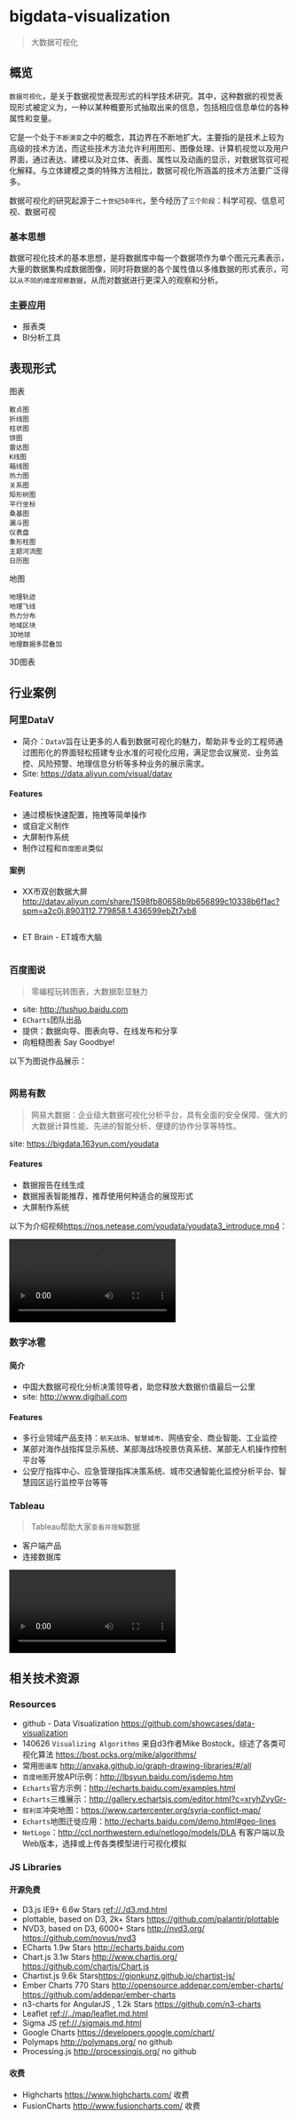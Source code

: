 # bigdata-visualization


<style type="text/css">
video {
    max-width: 100%;
}
.lazy { max-height: 300px; }
</style>

> 大数据可视化

## 概览

`数据可视化`，是关于数据视觉表现形式的科学技术研究。其中，这种数据的视觉表现形式被定义为，一种以某种概要形式抽取出来的信息，包括相应信息单位的各种属性和变量。

它是一个处于`不断演变`之中的概念，其边界在不断地扩大。主要指的是技术上较为高级的技术方法，而这些技术方法允许利用图形、图像处理、计算机视觉以及用户界面，通过表达、建模以及对立体、表面、属性以及动画的显示，对数据驾驭可视化解释。与立体建模之类的特殊方法相比，数据可视化所涵盖的技术方法要广泛得多。

数据可视化的研究起源于`二十世纪50年代`，至今经历了`三个阶段`：科学可视、信息可视、数据可视


### 基本思想

数据可视化技术的基本思想，是将数据库中每一个数据项作为单个图元元素表示，大量的数据集构成数据图像，同时将数据的各个属性值以多维数据的形式表示，可以`从不同的维度观察数据`，从而对数据进行更深入的观察和分析。


### 主要应用

* 报表类
* BI分析工具


## 表现形式

图表

    散点图
    折线图
    柱状图
    饼图
    雷达图
    K线图
    箱线图
    热力图
    关系图
    矩形树图
    平行坐标
    桑基图
    漏斗图
    仪表盘
    象形柱图
    主题河流图
    日历图


地图

    地理轨迹
    地理飞线
    热力分布
    地域区块
    3D地球
    地理数据多层叠加


3D图表


## 行业案例

### 阿里DataV

* 简介：`DataV`旨在让更多的人看到数据可视化的魅力，帮助非专业的工程师通过图形化的界面轻松搭建专业水准的可视化应用，满足您会议展览、业务监控、风险预警、地理信息分析等多种业务的展示需求。
* Site: <https://data.aliyun.com/visual/datav>

#### Features

* 通过模板快速配置，拖拽等简单操作
* 或自定义制作
* 大屏制作系统
* 制作过程和`百度图说`类似

#### 案例

* XX市双创数据大屏 <http://datav.aliyun.com/share/1598fb80658b9b656899c10338b6f1ac?spm=a2c0j.8903112.779858.1.436599ebZt7xb8>

    <img class="lazy" data-url="./img/datav-01.png">

* ET Brain - ET城市大脑 

    <img class="lazy" data-url="./img/bigdata-visualization/et-brain.png">





### 百度图说

> 零编程玩转图表，大数据彰显魅力

* site: <http://tushuo.baidu.com>
* `ECharts`团队出品
* 提供：数据向导、图表向导、在线发布和分享
* 向粗糙图表 Say Goodbye!

以下为图说作品展示：

 <img class="lazy" data-url="./img/tushuo-01.png">







### 网易有数
> 网易大数据：企业级大数据可视化分析平台，具有全面的安全保障、强大的大数据计算性能、先进的智能分析、便捷的协作分享等特性。

site: <https://bigdata.163yun.com/youdata>

#### Features

* 数据报告在线生成
* 数据报表智能推荐，推荐使用何种适合的展现形式
* 大屏制作系统

以下为介绍视频<https://nos.netease.com/youdata/youdata3_introduce.mp4>：

 <video controls src="./video/youdata3_introduce.mp4" style="max-width: 100%;"></video>




### 数字冰雹

#### 简介

* 中国大数据可视化分析决策领导者，助您释放大数据价值最后一公里
* site: <http://www.digihail.com>

#### Features

* 多行业领域产品支持：`航天战场`、`智慧城市`、网络安全、商业智能、工业监控
* 某部对海作战指挥显示系统、某部海战场视景仿真系统、某部无人机操作控制平台等
* 公安厅指挥中心、应急管理指挥决策系统、城市交通智能化监控分析平台、智慧园区运行监控平台等等



### Tableau

> Tableau帮助大家`查看并理解`数据

* 客户端产品
* 连接数据库

<video controls src="https://secure.brightcove.com/services/mobile/streaming/index/master.m3u8?videoId=5115811843001&secure=true"></video>








## 相关技术资源

### Resources

* github - Data Visualization <https://github.com/showcases/data-visualization>
* 140626 `Visualizing Algorithms` 来自d3作者Mike Bostock，综述了各类可视化算法 <https://bost.ocks.org/mike/algorithms/>
* 常用`图谱库` <http://anvaka.github.io/graph-drawing-libraries/#/all>
* `百度地图`开放API示例：<http://lbsyun.baidu.com/jsdemo.htm>
* `Echarts`官方示例：<http://echarts.baidu.com/examples.html>
* `Echarts`三维展示：<http://gallery.echartsjs.com/editor.html?c=xryhZvyGr->
* `叙利亚`冲突地图：<https://www.cartercenter.org/syria-conflict-map/>
* `Echarts`地图迁徙应用：<http://echarts.baidu.com/demo.html#geo-lines>
* `NetLogo`：<http://ccl.northwestern.edu/netlogo/models/DLA> 有客户端以及Web版本，选择或上传各类模型进行可视化模拟


### JS Libraries

#### 开源免费

* D3.js IE9+ 6.6w Stars <ref://./d3.md.html>
* plottable, based on D3, 2k+ Stars <https://github.com/palantir/plottable>
* NVD3, based on D3,  6000+ Stars <http://nvd3.org/> <https://github.com/novus/nvd3>
* ECharts 1.9w Stars <http://echarts.baidu.com>
* Chart.js 3.1w Stars <http://www.chartjs.org/> <https://github.com/chartjs/Chart.js>
* Chartist.js 9.6k Stars<https://gionkunz.github.io/chartist-js/>
* Ember Charts 770 Stars <http://opensource.addepar.com/ember-charts/> <https://github.com/addepar/ember-charts>
* n3-charts for AngularJS , 1.2k Stars <https://github.com/n3-charts>
* Leaflet <ref://../map/leaflet.md.html>
* Sigma JS <ref://./sigmajs.md.html>
* Google Charts <https://developers.google.com/chart/>
* Polymaps <http://polymaps.org/> no github
* Processing.js <http://processingjs.org/> no github



#### 收费

* Highcharts <https://www.highcharts.com/> 收费
* FusionCharts <http://www.fusioncharts.com/> 收费

